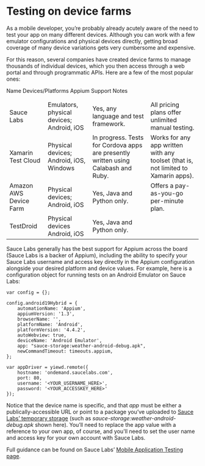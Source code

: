 # Testing on device farms

As a mobile developer, you’re probably already acutely aware of the need to test your app on many different devices. Although you can work with a few emulator configurations and physical devices directly, getting broad coverage of many device variations gets very cumbersome and expensive.

For this reason, several companies have created device farms to manage thousands of individual devices, which you then access through a web portal and through programmatic APIs. Here are a few of the most popular ones:

<table>
<thead>
<tr>
Name	Devices/Platforms	Appium Support	Notes
</tr>
</thead>
<tbody>
<tr>
<td>
Sauce Labs
</td>
<td>
Emulators, physical devices; Android, iOS
</td>
<td>
Yes, any language and test framework.
</td>
<td>
All pricing plans offer unlimited manual testing.
</td>
</tr>
<tr>
<td>
Xamarin Test Cloud
</td>
<td>
Physical devices; Android, iOS, Windows
</td>
<td>
In progress. Tests for Cordova apps are presently written using Calabash and Ruby. 
</td>
<td>
Works for any app written with any toolset (that is, not limited to Xamarin apps).
</td>
</tr>
<tr>
<td>
Amazon AWS Device Farm
</td>
<td>
Physical devices; Android, iOS
</td>
<td>
Yes, Java and Python only. 
</td>
<td>
Offers a pay-as-you-go per-minute plan.
</td>
</tr>
<tr>
<td>
TestDroid
</td>
<td>
Physical devices Android, iOS
</td>
<td>
Yes, Java and Python only.	
</td>
<td>
&nbsp;
</td>
</tr>
</tbody>
</table>

Sauce Labs generally has the best support for Appium across the board (Sauce Labs is a backer of Appium), including the ability to specify your Sauce Labs username and access key directly in the Appium configuration alongside your desired platform and device values. For example, here is a configuration object for running tests on an Android Emulator on Sauce Labs:

	var config = {};
	
	config.android19Hybrid = {
	    automationName: 'Appium',
	    appiumVersion: '1.3',
	    browserName: '',
	    platformName: 'Android',
	    platformVersion: '4.4.2',
	    autoWebview: true,
	    deviceName: 'Android Emulator',
	    app: "sauce-storage:weather-android-debug.apk",
	    newCommandTimeout: timeouts.appium,
	}; 
	
	var appDriver = yiewd.remote({
	    hostname: 'ondemand.saucelabs.com',
	    port: 80,
	    username: '<YOUR_USERNAME_HERE>',
	    password: '<YOUR_ACCESSKEY_HERE>'
	});

Notice that the device name is specific, and that *app* must be either a publically-accessible URL or point to a package you’ve uploaded to [Sauce Labs’ temporary storage](https://wiki.saucelabs.com/display/DOCS/Uploading+Mobile+Applications+to+Sauce+Storage+for+Testing) (such as *sauce-storage:weather-android-debug.apk* shown here). You’ll need to replace the app value with a reference to your own app, of course, and you'll need to set the user name and access key for your own account with Sauce Labs.

Full guidance can be found on Sauce Labs’ [Mobile Application Testing page](https://wiki.saucelabs.com/display/DOCS/Mobile+Application+Testing).
